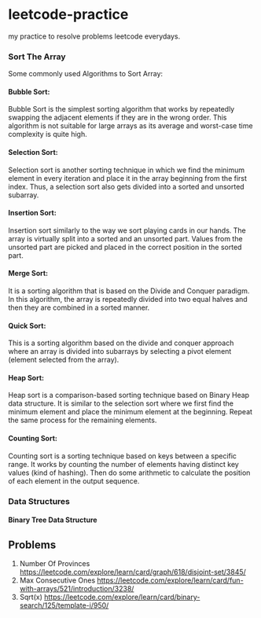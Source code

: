 # leetcode-practice
my practice to resolve problems leetcode everydays.

### Sort The Array

Some commonly used Algorithms to Sort Array:

#### Bubble Sort: 
Bubble Sort is the simplest sorting algorithm that works by repeatedly swapping the adjacent elements if they are in the wrong order. This algorithm is not suitable for large arrays as its average and worst-case time complexity is quite high.
#### Selection Sort: 
Selection sort is another sorting technique in which we find the minimum element in every iteration and place it in the array beginning from the first index. Thus, a selection sort also gets divided into a sorted and unsorted subarray.
#### Insertion Sort: 
Insertion sort similarly to the way we sort playing cards in our hands. The array is virtually split into a sorted and an unsorted part. Values from the unsorted part are picked and placed in the correct position in the sorted part.
#### Merge Sort: 
It is a sorting algorithm that is based on the Divide and Conquer paradigm. In this algorithm, the array is repeatedly divided into two equal halves and then they are combined in a sorted manner.
#### Quick Sort: 
This is a sorting algorithm based on the divide and conquer approach where an array is divided into subarrays by selecting a pivot element (element selected from the array).
#### Heap Sort: 
Heap sort is a comparison-based sorting technique based on Binary Heap data structure. It is similar to the selection sort where we first find the minimum element and place the minimum element at the beginning. Repeat the same process for the remaining elements.
#### Counting Sort: 
Counting sort is a sorting technique based on keys between a specific range. It works by counting the number of elements having distinct key values (kind of hashing). Then do some arithmetic to calculate the position of each element in the output sequence.


### Data Structures
#### Binary Tree Data Structure


## Problems
1. Number Of Provinces
https://leetcode.com/explore/learn/card/graph/618/disjoint-set/3845/
2. Max Consecutive Ones 
https://leetcode.com/explore/learn/card/fun-with-arrays/521/introduction/3238/
3. Sqrt(x) https://leetcode.com/explore/learn/card/binary-search/125/template-i/950/